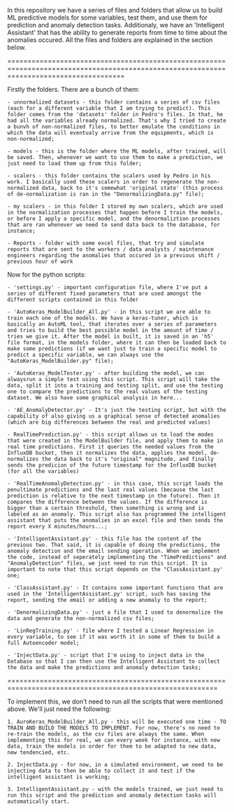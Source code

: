 In this repository we have a series of files and folders that allow us to build ML predictive models for some variables, test them, and use them for prediction and anomaly detection tasks. Additionaly, we have an 'Intelligent Assistant' that has the ability 
to generate reports from time to time about the anomalies occured. All the files and folders are explained in the section below.


=========================================================================================================================================

Firstly the folders. There are a bunch of them:
    
    - unnormalized datasets - this folder contains a series of csv files (each for a different variable that I am trying to predict). This folder comes from the 'datasets' folder in Pedro's files. In that, he had all the variables already normalized. That's why I tried to create a bunvh of non-normalized files, to better emulate the conditions in which the data will eventualy arrive from the equipments, which is non-normalized;

    - models - this is the folder where the ML models, after trained, will be saved. Then, whenever we want to use them to make a prediction, we just need to load them up from this folder;

    - scalers - this folder contains the scalers used by Pedro in his work. I basically used these scalers in order to regenerate the non-normalized data, back to it's somewhat 'original state' (this process of de-normalization is ran in the "DenormalizingData.py" file);

    - my scalers - in this folder I stored my own scalers, which are used in the normalization processes that happen before I train the models, or before I apply a specific model, and the denormaliztion processes that are ran whenever we need to send data back to the database, for instance;

    - Reports - folder with some excel files, that try and simulate reports that are sent to the workers / data analysts / maintenance engineers regarding the anomalies that occured in a previous shift / previous hour of work


Now for the python scripts:

    - 'settings.py' - important configuration file, where I've put a series of different fixed parameters that are used amongst the different scripts contained in this folder

    - 'AutoKeras_ModelBuilder_All.py' - in this script we are able to train each one of the models. We have a keras-tuner, which is basically an AutoML tool, that iterates over a series of parameters and tries to build the best possible model in the amount of time / tries we give it. After the model is built, it is saved in an 'h5' file format, in the models folder, where it can then be loaded back to make some predictions (if we want just to train a specific model to predict a specific variable, we can always use the "AutoKeras_ModelBuilder.py" file);

    - 'AutoKeras_ModelTester.py' - after building the model, we can alwaysrun a simple test using this script. This script will take the data, split it into a training and testing split, and use the testing one to compare the predictions to the real values of the testing dataset. We also have some graphical analysis in here...

    - 'AE_AnomalyDetector.py' - It's just the testing script, but with the capability of also giving us a graphical sense of detected anomalies (which are big differences between the real and predicted values)

    - RealTimePrediction.py' - this script allows us to load the modes that were created in the ModelBuilder file, and apply them to make in real time predictions. First it queries the needed values from the InfluxDB bucket, then it normalizes the data, applies the model, de-normalizes the data back to it's "original" magnitude, and finally sends the predicion of the future timestamp for the InfluxDB bucket (for all the variables)

    - 'RealTimeAnomalyDetection.py' - in this case, this script loads the penultimate predictions and the last real values (because the last prediction is relative to the next timestamp in the future). Then it compares the difference between the values. If the difference is bigger than a certain threshold, then something is wrong and is labeled as an anomaly. This script also has programmed the intelligent assistant that puts the anomalies in an excel file and then sends the report every X minutes/hours...;

    - 'IntelligentAssistant.py' - this file has the content of the previous two. That said, it is capable of doing the predictions, the anomaly detection and the email sending operation. When we implement the code, instead of seperately implementing the "TimePredictions" and "AnomalyDetection" files, we just need to run this script. It is important to note that this script depends on the "ClassAssistant.py' one;

    - 'ClassAssistant.py' - It contains some important functions that are used in the 'IntelligentAssistant.py' script, such has saving the report, sending the email or adding a new anomaly to the report;

    - 'DenormalizingData.py' - just a file that I used to denormalize the data and generate the non-normalized csv files;

    - 'LinRegTraining.py' - file where I tested a Linear Regression in every variable, to see if it was worth it in some of them to build a full Autoencoder model;

    - 'InjectData.py' - script that I'm using to inject data in the Database so that I can then use the Intelligent Assistant to collect the data and make the predictions and anomaly detection tasks;


==========================================================================================================

To implement this, we don't need to run all the scripts that were mentioned above. We'll just need the following:

    1. AuroKeras_ModelBuilder_All.py - this will be executed one time - TO TRAIN AND BUILD THE MODELS TO IMPLEMENT. For now, there's no need to re-train the models, as the csv files are always the same. When implementing this for real, we can every week for instance, with new data, train the models in order for them to be adapted to new data, new tendencied, etc.

    2. InjectData.py - for now, in a simulated environment, we need to be injecting data to then be able to collect it and test if the intelligent assistant is working;

    3. IntelligentAssistant.py - with the models trained, we just need to run this script and the prediction and anomaly detection tasks will automatically start. 